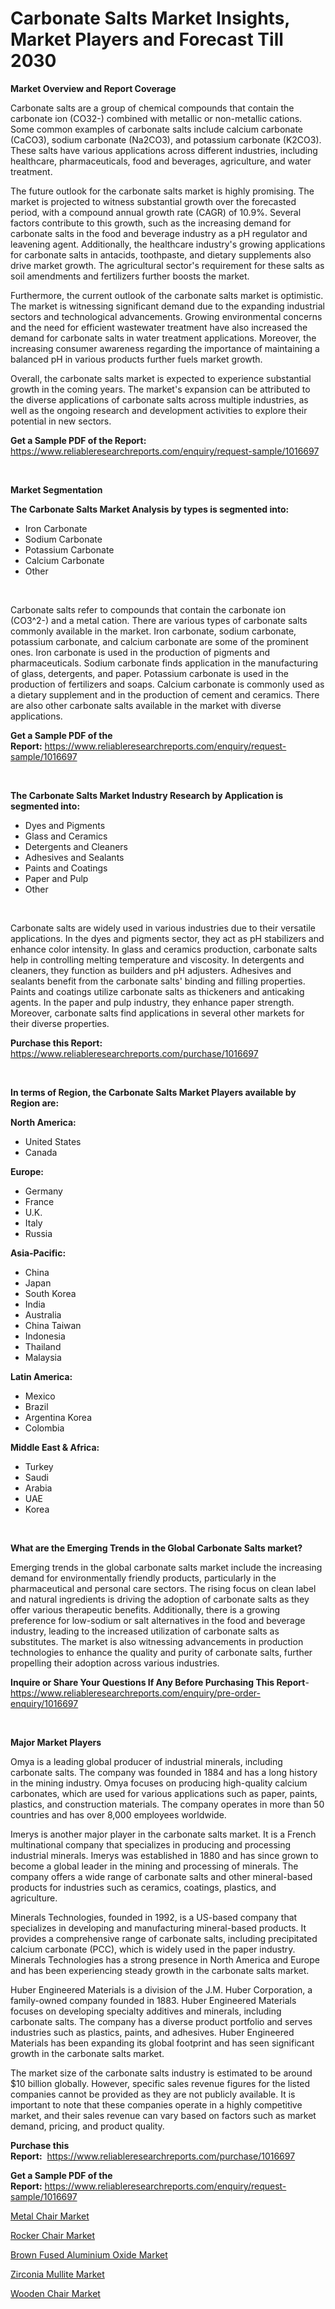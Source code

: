 <p><h1>Carbonate Salts Market Insights, Market Players and Forecast Till 2030</h1></p><p><strong>Market Overview and Report Coverage</strong></p>
<p><p>Carbonate salts are a group of chemical compounds that contain the carbonate ion (CO32-) combined with metallic or non-metallic cations. Some common examples of carbonate salts include calcium carbonate (CaCO3), sodium carbonate (Na2CO3), and potassium carbonate (K2CO3). These salts have various applications across different industries, including healthcare, pharmaceuticals, food and beverages, agriculture, and water treatment.</p><p>The future outlook for the carbonate salts market is highly promising. The market is projected to witness substantial growth over the forecasted period, with a compound annual growth rate (CAGR) of 10.9%. Several factors contribute to this growth, such as the increasing demand for carbonate salts in the food and beverage industry as a pH regulator and leavening agent. Additionally, the healthcare industry's growing applications for carbonate salts in antacids, toothpaste, and dietary supplements also drive market growth. The agricultural sector's requirement for these salts as soil amendments and fertilizers further boosts the market.</p><p>Furthermore, the current outlook of the carbonate salts market is optimistic. The market is witnessing significant demand due to the expanding industrial sectors and technological advancements. Growing environmental concerns and the need for efficient wastewater treatment have also increased the demand for carbonate salts in water treatment applications. Moreover, the increasing consumer awareness regarding the importance of maintaining a balanced pH in various products further fuels market growth.</p><p>Overall, the carbonate salts market is expected to experience substantial growth in the coming years. The market's expansion can be attributed to the diverse applications of carbonate salts across multiple industries, as well as the ongoing research and development activities to explore their potential in new sectors.</p></p>
<p><strong>Get a Sample PDF of the Report:</strong> <a href="https://www.reliableresearchreports.com/enquiry/request-sample/1016697">https://www.reliableresearchreports.com/enquiry/request-sample/1016697</a></p>
<p>&nbsp;</p>
<p><strong>Market Segmentation</strong></p>
<p><strong>The Carbonate Salts Market Analysis by types is segmented into:</strong></p>
<p><ul><li>Iron Carbonate</li><li>Sodium Carbonate</li><li>Potassium Carbonate</li><li>Calcium Carbonate</li><li>Other</li></ul></p>
<p>&nbsp;</p>
<p><p>Carbonate salts refer to compounds that contain the carbonate ion (CO3^2-) and a metal cation. There are various types of carbonate salts commonly available in the market. Iron carbonate, sodium carbonate, potassium carbonate, and calcium carbonate are some of the prominent ones. Iron carbonate is used in the production of pigments and pharmaceuticals. Sodium carbonate finds application in the manufacturing of glass, detergents, and paper. Potassium carbonate is used in the production of fertilizers and soaps. Calcium carbonate is commonly used as a dietary supplement and in the production of cement and ceramics. There are also other carbonate salts available in the market with diverse applications.</p></p>
<p><strong>Get a Sample PDF of the Report:</strong>&nbsp;<a href="https://www.reliableresearchreports.com/enquiry/request-sample/1016697">https://www.reliableresearchreports.com/enquiry/request-sample/1016697</a></p>
<p>&nbsp;</p>
<p><strong>The Carbonate Salts Market Industry Research by Application is segmented into:</strong></p>
<p><ul><li>Dyes and Pigments</li><li>Glass and Ceramics</li><li>Detergents and Cleaners</li><li>Adhesives and Sealants</li><li>Paints and Coatings</li><li>Paper and Pulp</li><li>Other</li></ul></p>
<p>&nbsp;</p>
<p><p>Carbonate salts are widely used in various industries due to their versatile applications. In the dyes and pigments sector, they act as pH stabilizers and enhance color intensity. In glass and ceramics production, carbonate salts help in controlling melting temperature and viscosity. In detergents and cleaners, they function as builders and pH adjusters. Adhesives and sealants benefit from the carbonate salts' binding and filling properties. Paints and coatings utilize carbonate salts as thickeners and anticaking agents. In the paper and pulp industry, they enhance paper strength. Moreover, carbonate salts find applications in several other markets for their diverse properties.</p></p>
<p><strong>Purchase this Report:</strong>&nbsp; <a href="https://www.reliableresearchreports.com/purchase/1016697">https://www.reliableresearchreports.com/purchase/1016697</a></p>
<p>&nbsp;</p>
<p><strong>In terms of Region, the Carbonate Salts Market Players available by Region are:</strong></p>
<p>
    <p> <strong> North America: </strong>
        <ul>
            <li>United States</li>
            <li>Canada</li>
        </ul>
        </p> 
    <p> <strong> Europe: </strong>
        <ul>
            <li>Germany</li>
            <li>France</li>
            <li>U.K.</li>
            <li>Italy</li>
            <li>Russia</li>
        </ul>
        </p> 
    <p> <strong> Asia-Pacific: </strong>
        <ul>
            <li>China</li>
            <li>Japan</li>
            <li>South Korea</li>
            <li>India</li>
            <li>Australia</li>
            <li>China Taiwan</li>
            <li>Indonesia</li>
            <li>Thailand</li>
            <li>Malaysia</li>
        </ul>
        </p> 
    <p> <strong> Latin America: </strong>
        <ul>
            <li>Mexico</li>
            <li>Brazil</li>
            <li>Argentina Korea</li>
            <li>Colombia</li>
        </ul>
        </p> 
    <p> <strong> Middle East & Africa: </strong>
        <ul>
            <li>Turkey</li>
            <li>Saudi</li>
            <li>Arabia</li>
            <li>UAE</li>
            <li>Korea</li>
        </ul>
    </p>
    </p>
<p>&nbsp;</p>
<p><strong>What are the Emerging Trends in the Global Carbonate Salts market?</strong></p>
<p><p>Emerging trends in the global carbonate salts market include the increasing demand for environmentally friendly products, particularly in the pharmaceutical and personal care sectors. The rising focus on clean label and natural ingredients is driving the adoption of carbonate salts as they offer various therapeutic benefits. Additionally, there is a growing preference for low-sodium or salt alternatives in the food and beverage industry, leading to the increased utilization of carbonate salts as substitutes. The market is also witnessing advancements in production technologies to enhance the quality and purity of carbonate salts, further propelling their adoption across various industries.</p></p>
<p><strong>Inquire or Share Your Questions If Any Before Purchasing This Report</strong>- <a href="https://www.reliableresearchreports.com/enquiry/pre-order-enquiry/1016697">https://www.reliableresearchreports.com/enquiry/pre-order-enquiry/1016697</a></p>
<p>&nbsp;</p>
<p><strong>Major Market Players</strong></p>
<p><p>Omya is a leading global producer of industrial minerals, including carbonate salts. The company was founded in 1884 and has a long history in the mining industry. Omya focuses on producing high-quality calcium carbonates, which are used for various applications such as paper, paints, plastics, and construction materials. The company operates in more than 50 countries and has over 8,000 employees worldwide.</p><p>Imerys is another major player in the carbonate salts market. It is a French multinational company that specializes in producing and processing industrial minerals. Imerys was established in 1880 and has since grown to become a global leader in the mining and processing of minerals. The company offers a wide range of carbonate salts and other mineral-based products for industries such as ceramics, coatings, plastics, and agriculture.</p><p>Minerals Technologies, founded in 1992, is a US-based company that specializes in developing and manufacturing mineral-based products. It provides a comprehensive range of carbonate salts, including precipitated calcium carbonate (PCC), which is widely used in the paper industry. Minerals Technologies has a strong presence in North America and Europe and has been experiencing steady growth in the carbonate salts market.</p><p>Huber Engineered Materials is a division of the J.M. Huber Corporation, a family-owned company founded in 1883. Huber Engineered Materials focuses on developing specialty additives and minerals, including carbonate salts. The company has a diverse product portfolio and serves industries such as plastics, paints, and adhesives. Huber Engineered Materials has been expanding its global footprint and has seen significant growth in the carbonate salts market.</p><p>The market size of the carbonate salts industry is estimated to be around $10 billion globally. However, specific sales revenue figures for the listed companies cannot be provided as they are not publicly available. It is important to note that these companies operate in a highly competitive market, and their sales revenue can vary based on factors such as market demand, pricing, and product quality.</p></p>
<p><strong>Purchase this Report:</strong>&nbsp;&nbsp;<a href="https://www.reliableresearchreports.com/purchase/1016697">https://www.reliableresearchreports.com/purchase/1016697</a></p>
<p></p>
<p><strong>Get a Sample PDF of the Report:</strong>&nbsp;<a href="https://www.reliableresearchreports.com/enquiry/request-sample/1016697">https://www.reliableresearchreports.com/enquiry/request-sample/1016697</a></p>
<p><p><a href="https://medium.com/@adealoshi97/metal-chair-market-size-cagr-trends-2024-2030-61702a8b180a">Metal Chair Market</a></p><p><a href="https://medium.com/@catherinemartinez15/rocker-chair-market-insight-market-trends-growth-forecasted-from-2023-to-2030-27f53694bd1f">Rocker Chair Market</a></p><p><a href="https://github.com/FassouRP/Market-Research-Report-List-1/blob/main/brown-fused-aluminium-oxide-market.md">Brown Fused Aluminium Oxide Market</a></p><p><a href="https://github.com/ashepherd82/Market-Research-Report-List-1/blob/main/zirconia-mullite-market.md">Zirconia Mullite Market</a></p><p><a href="https://medium.com/@kcekkboop72786/wooden-chair-market-size-cagr-trends-2024-2030-c65c55b725d3">Wooden Chair Market</a></p></p>